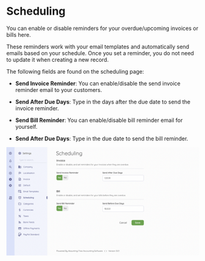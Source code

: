 Scheduling
=========

You can enable or disable reminders for your overdue/upcoming invoices or bills here.

These reminders work with your email templates and automatically send emails based on your schedule.
Once you set a reminder, you do not need to update it when creating a new record.

The following fields are found on the scheduling page:
 
- **Send Invoice Reminder**: You can enable/disable the send invoice reminder email to your customers.
- **Send After Due Days**: Type in the days after the due date to send the invoice reminder.

- **Send Bill Reminder**: You can enable/disable bill reminder email for yourself. 
- **Send After Due Days**: Type in the due date to send the bill reminder.

![Scheduling settings](_images/scheduling-settings.png)